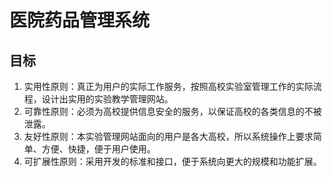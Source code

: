 # 医院药品管理系统
## 目标
1. 实用性原则：真正为用户的实际工作服务，按照高校实验室管理工作的实际流程，设计出实用的实验教学管理网站。
2. 可靠性原则：必须为高校提供信息安全的服务，以保证高校的各类信息的不被泄露。
3. 友好性原则：本实验管理网站面向的用户是各大高校，所以系统操作上要求简单、方便、快捷，便于用户使用。
4. 可扩展性原则：采用开发的标准和接口，便于系统向更大的规模和功能扩展。
